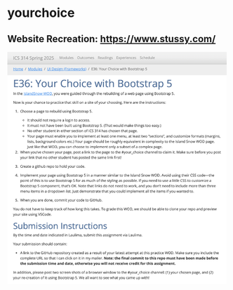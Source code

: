 # yourchoice
## Website Recreation: https://www.stussy.com/
<img src="instructions.png" alt="Alt text" width="500">